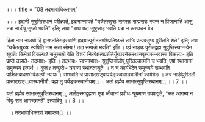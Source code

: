 +++
title = "08 तदभावाधिकरणम्"

+++
इदानीं सुषुप्तिस्थानं परीक्ष्यते, इदामाम्नायते "यत्रैतत्सुप्तः समस्तः सम्प्रसन्नः स्वप्नं न विजानाति आसु तदा नाडीषु सृप्तो भवति" इति; तथा "अथ यदा सुषुप्ताह भवति यदा न कस्यचन वेद

हिता नाम नाड्यो हि द्वासप्ततिसहस्त्राणि हृदयात्पुरीततमभिप्रतिष्ठन्ते ताभिः प्रत्यवसृप्य पुरीतति शेते" इति; तथा "यत्रैतत्पुरुषः स्वपिति नाम सता सोम्य ! तदा सम्पन्नो भवति" इति । एवं नाड्यः पुरीतद्व्रह्म सुषुप्तिस्थानत्वेन श्रूयते: किमेषां विकल्पः? समुच्चयो वेति विशये निरपेक्षत्वप्रतीतेर्युगपदनेकस्थानवृत्त्यसम्भवाच्च विकल्पः- इति प्राप्ते उच्यते- तदभावः- इति । तदभावः- स्वप्नाभावः- सुषुप्तिर्नाडीषु पुरितत्यात्मनि च भवति, एषां स्थानानां समुच्चय इत्यर्थः । कुतः? तच्छ्रुतेः- त्रयाणां स्थानत्वश्रुतेः । न च कार्यभेदेन समुच्चये सम्भवति पाक्षिकबाधगर्भविकल्पो न्यायः । सम्भवति च प्रासादखट्वापर्यङ्कवन्नाड्यादीनां कार्यभेदः । तत्र नाडीपुरीततौ प्रासादखट््वास्थानीयौ; ब्रह्म तु पर्यङ्कस्थानीयम्् । अतो ब्रह्मैव साक्षात्सुषुप्तिस्थानम्् ।। 7 ।।

यतो ब्रह्मैव साक्षात्सुषुप्तिस्थानम््, अतोऽस्माद्व्रह्मणः एषां जीवानां प्रवोधः श्रूयमाण उपपद्यते, "सत आगम्य न विदुः सत आगच्छामहे" इत्यादिषु ।। 8 ।।

।। तदभावाधिकरणं समाप्तम्् ।।